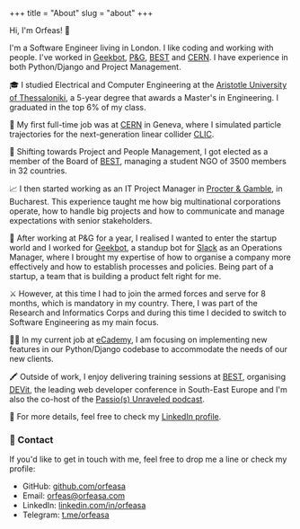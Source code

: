 +++
title = "About"
slug = "about"
+++

Hi, I'm Orfeas! 👋

I'm a Software Engineer living in London. I like coding and working with people. I've worked in [Geekbot](https://geekbot.com/), [P&G](https://pg.com/), [BEST](https://best.eu.org/) and [CERN](https://home.cern/). I have experience in both Python/Django and Project Management.

🎓 I studied Electrical and Computer Engineering at the [Aristotle University of Thessaloniki](https://www.auth.gr/en), a 5-year degree that awards a Master's in Engineering. I graduated in the top 6% of my class.

🧲 My first full-time job was at [CERN](https://home.cern/) in Geneva, where I simulated particle trajectories for the next-generation linear collider [CLIC](https://home.cern/science/accelerators/compact-linear-collider).

🎯 Shifting towards Project and People Management, I got elected as a member of the Board of [BEST](https://best.eu.org/), managing a student NGO of 3500 members in 32 countries.

📈 I then started working as an IT Project Manager in [Procter & Gamble](https://pg.com/), in Bucharest. This experience taught me how big multinational corporations operate, how to handle big projects and how to communicate and manage expectations with senior stakeholders.

🤖 After working at P&G for a year, I realised I wanted to enter the startup world and I worked for [Geekbot](https://geekbot.com/), a standup bot for [Slack](https://slack.com/) as an Operations Manager, where I brought my expertise of how to organise a company more effectively and how to establish processes and policies. Being part of a startup, a team that is building a product felt right for me.

⚔ However, at this time I had to join the armed forces and serve for 8 months, which is mandatory in my country. There, I was part of the Research and Informatics Corps and during this time I decided to switch to Software Engineering as my main focus.

👨‍💻 In my current job at [eCademy](https://ecademy.gr/), I am focusing on implementing new features in our Python/Django codebase to accommodate the needs of our new clients.

🖍️ Outside of work, I enjoy delivering training sessions at [BEST](https://best.eu.org/), organising [DEVit](https://devitconf.org/), the leading web developer conference in South-East Europe and I'm also the co-host of the [Passio(s) Unraveled podcast](https://www.passionsunraveled.com).

🔎 For more details, feel free to check my [LinkedIn profile](https://www.linkedin.com/in/orfeasa/).

### 💬 Contact 

If you'd like to get in touch with me, feel free to drop me a line or check my profile:

* GitHub: [github.com/orfeasa](https://github.com/orfeasa/)
* Email: [orfeas@orfeasa.com](mailto:orfeas@orfeasa.com)
* LinkedIn: [linkedin.com/in/orfeasa](https://www.linkedin.com/in/orfeasa/)
* Telegram: [t.me/orfeasa](https://t.me/orfeasa)
<!--TODO: add that I write code to build a product and not museum code and fontawesome icons -->